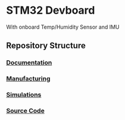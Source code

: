 # STM32 Devboard

With onboard Temp/Humidity Sensor and IMU

## Repository Structure

### [Documentation](/documentation/)

### [Manufacturing](/manufacturing/)

### [Simulations](/simulations/)

### [Source Code](/source/)
